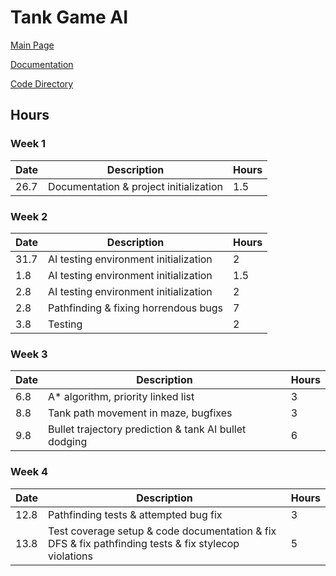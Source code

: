 # Tank Game AI

[Main Page](https://github.com/porrasm/tiralabra-tank-game-ai)

[Documentation](https://github.com/porrasm/tiralabra-tank-game-ai/tree/master/Documentation/)

[Code Directory](https://github.com/porrasm/tiralabra-tank-game-ai/tree/master/Assets/_Assets/Scripts/Games/TankGame/TankAI/)

## Hours

### Week 1

| Date        | Description           | Hours  |
| ------------- |-------------| -----|
| 26.7     | Documentation & project initialization | 1.5 |

### Week 2

| Date        | Description           | Hours  |
| ------------- |-------------| -----|
| 31.7     | AI testing environment initialization | 2 |
| 1.8     | AI testing environment initialization | 1.5 |
| 2.8     | AI testing environment initialization | 2 |
|2.8 | Pathfinding & fixing horrendous bugs | 7 |
|3.8 | Testing | 2 |

### Week 3

| Date        | Description           | Hours  |
| ------------- |-------------| -----|
| 6.8     | A* algorithm, priority linked list | 3 |
| 8.8     | Tank path movement in maze, bugfixes | 3 |
| 9.8     | Bullet trajectory prediction & tank AI bullet dodging | 6 |

### Week 4

| Date        | Description           | Hours  |
| ------------- |-------------| -----|
| 12.8     | Pathfinding tests & attempted bug fix | 3 |
| 13.8     | Test coverage setup & code documentation & fix DFS & fix pathfinding tests & fix stylecop violations| 5 |